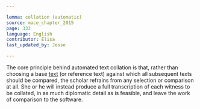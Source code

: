 ```yaml
---

lemma: collation (automatic)
source: mace_chapter_2015
page: 333
language: English
contributor: Elisa
last_updated_by: Jesse

---
```

The core principle behind automated text collation is that, rather than choosing a base [text](text.html) (or reference text) against which all subsequent texts should be compared, the scholar refrains from any selection or comparison at all. She or he will instead produce a full transcription of each witness to be collated, in as much diplomatic detail as is feasible, and leave the work of comparison to the software.
